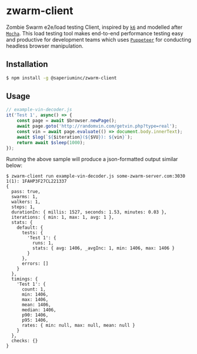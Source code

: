 # zwarm-client
Zombie Swarm e2e/load testing Client, inspired by [`k6`](https://k6.io/) and modelled after [`Mocha`](http://mochajs.org/). This load testing tool makes end-to-end performance testing easy and productive for development teams which uses [`Puppeteer`](https://pptr.dev/) for conducting headless browser manipulation.

## Installation
``` bash
$ npm install -g @saperiuminc/zwarm-client
```

## Usage
``` js
// example-vin-decoder.js
it('Test 1', async() => {
    const page = await $browser.newPage();
    await page.goto('http://randomvin.com/getvin.php?type=real');
    const vin = await page.evaluate(() => document.body.innerText);
    await $log(`${$iteration}(${$VU}): ${vin}`);
    return await $sleep(1000);
});
```

Running the above sample will produce a json-formatted output similar below:
```
$ zwarm-client run example-vin-decoder.js some-zwarm-server.com:3030
1(1): 1FAHP3F27CL221337
{
  pass: true,
  swarms: 1,
  walkers: 1,
  steps: 1,
  durationIn: { millis: 1527, seconds: 1.53, minutes: 0.03 },
  iterations: { min: 1, max: 1, avg: 1 },
  stats: {
    default: {
      tests: {
        'Test 1': {
          runs: 1,
          stats: { avg: 1406, _avgInc: 1, min: 1406, max: 1406 }
        }
      },
      errors: []
    }
  },
  timings: {
    'Test 1': {
      count: 1,
      min: 1406,
      max: 1406,
      mean: 1406,
      median: 1406,
      p90: 1406,
      p95: 1406,
      rates: { min: null, max: null, mean: null }
    }
  },
  checks: {}
}
```
